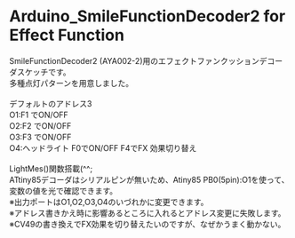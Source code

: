 # Arduino_SmileFunctionDecoder2 for Effect Function<br>
SmileFunctionDecoder2 (AYA002-2)用のエフェクトファンクッションデコーダスケッチです。<br>
多種点灯パターンを用意しました。<br>
<br>
デフォルトのアドレス3<br>
O1:F1 でON/OFF<br>
O2:F2 でON/OFF<br>
O3:F3 でON/OFF<br>
O4:ヘッドライト F0でON/OFF F4でFX 効果切り替え<br>
<br>
LightMes()関数搭載(^^;<br>
ATtiny85デコーダはシリアルピンが無いため、Atiny85 PB0(5pin):O1を使って、<br>
変数の値を光で確認できます。<br>
※出力ポートはO1,O2,O3,O4のいづれかに変更できます。<br>
※アドレス書きかえ時に影響あるところに入れるとアドレス変更に失敗します。<br>
※CV49の書き換えでFX効果を切り替えたいのですが、なぜかうまく動かない。<br>